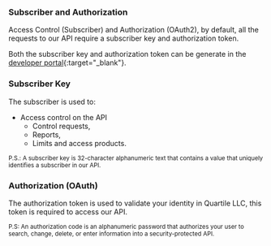 
### Subscriber and Authorization
Access Control (Subscriber) and Authorization (OAuth2), by default, all the requests to our API require a subscriber key and authorization token.

Both the subscriber key and authorization token can be generate in the [developer portal](https://developer.quartile.com){:target="_blank"}.


### Subscriber Key
The subscriber is used to:

- Access control on the API
    - Control requests,
    - Reports,
    - Limits and access products.

<small> P.S.: A subscriber key is 32-character alphanumeric text that contains a value that uniquely identifies a subscriber in our API.</small>

### Authorization (OAuth)
The authorization token is used to validate your identity in Quartile LLC, this token is required to access our API.

<small> P.S: An authorization code is an alphanumeric password that authorizes your user to search, change, delete, or enter information into a security-protected API.</small>
